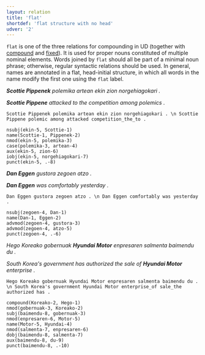 ```yaml
---
layout: relation
title: 'flat'
shortdef: 'flat structure with no head'
udver: '2'
---
```


`flat` is one of the three relations for compounding in UD (together with [compound]() and [fixed]()). It is used for proper nouns constituted of multiple nominal elements.
Words joined by `flat` should all be part of a minimal noun phrase; otherwise, regular syntactic relations should be used.
In general, names are annotated in a flat, head-initial structure, in which all words in the name modify the first one using the `flat` label.

***Scottie Pippenek** polemika artean ekin zion norgehiagokari .*

***Scottie Pippene** attacked to the competition among polemics .*

~~~ sdparse
Scottie Pippenek polemika artean ekin zion norgehiagokari . \n Scottie Pippene polemic among attacked competition_the_to .

nsubj(ekin-5, Scottie-1)
name(Scottie-1, Pippenek-2)
nmod(ekin-5, polemika-3)
case(polemika-3, artean-4)
aux(ekin-5, zion-6)
iobj(ekin-5, norgehiagokari-7)
punct(ekin-5, .-8)
~~~

***Dan Eggen** gustora zegoen atzo .*

***Dan Eggen** was comfortably yesterday .*

~~~ sdparse
Dan Eggen gustora zegoen atzo . \n Dan Eggen comfortably was yesterday .

nsubj(zegoen-4, Dan-1)
name(Dan-1, Eggen-2)
advmod(zegoen-4, gustora-3)
advmod(zegoen-4, atzo-5)
punct(zegoen-4, .-6)
~~~

*Hego Koreako gobernuak **Hyundai Motor** enpresaren salmenta baimendu du .*

*South Korea's government has authorized the sale of **Hyundai Motor** enterprise .*

~~~ sdparse
Hego Koreako gobernuak Hyundai Motor enpresaren salmenta baimendu du . \n South Korea's government Hyundai Motor enterprise_of sale_the authorized has .

compound(Koreako-2, Hego-1)
nmod(gobernuak-3, Koreako-2)
subj(baimendu-8, gobernuak-3)
nmod(enpresaren-6, Motor-5)
name(Motor-5, Hyundai-4)
nmod(salmenta-7, enpresaren-6)
dobj(baimendu-8, salmenta-7)
aux(baimendu-8, du-9)
punct(baimendu-8, .-10)
~~~



<!-- Interlanguage links updated St lis 3 20:58:54 CET 2021 -->
